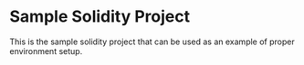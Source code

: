 # Sample Solidity Project
This is the sample solidity project that can be used as an example of proper environment setup. 
